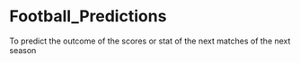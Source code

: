 # Football_Predictions
To predict the outcome of the scores or stat of the next matches of the next season
